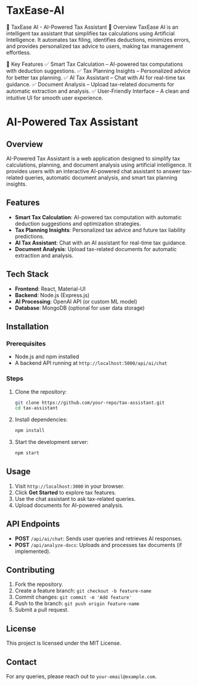 # TaxEase-AI
🏦 TaxEase AI - AI-Powered Tax Assistant
🌟 Overview
TaxEase AI is an intelligent tax assistant that simplifies tax calculations using Artificial Intelligence. It automates tax filing, identifies deductions, minimizes errors, and provides personalized tax advice to users, making tax management effortless.

🎯 Key Features
✅ Smart Tax Calculation – AI-powered tax computations with deduction suggestions.
✅ Tax Planning Insights – Personalized advice for better tax planning.
✅ AI Tax Assistant – Chat with AI for real-time tax guidance.
✅ Document Analysis – Upload tax-related documents for automatic extraction and analysis.
✅ User-Friendly Interface – A clean and intuitive UI for smooth user experience.

# AI-Powered Tax Assistant

## Overview
AI-Powered Tax Assistant is a web application designed to simplify tax calculations, planning, and document analysis using artificial intelligence. It provides users with an interactive AI-powered chat assistant to answer tax-related queries, automatic document analysis, and smart tax planning insights.

## Features
- **Smart Tax Calculation**: AI-powered tax computation with automatic deduction suggestions and optimization strategies.
- **Tax Planning Insights**: Personalized tax advice and future tax liability predictions.
- **AI Tax Assistant**: Chat with an AI assistant for real-time tax guidance.
- **Document Analysis**: Upload tax-related documents for automatic extraction and analysis.

## Tech Stack
- **Frontend**: React, Material-UI
- **Backend**: Node.js (Express.js)
- **AI Processing**: OpenAI API (or custom ML model)
- **Database**: MongoDB (optional for user data storage)

## Installation
### Prerequisites
- Node.js and npm installed
- A backend API running at `http://localhost:5000/api/ai/chat`

### Steps
1. Clone the repository:
   ```bash
   git clone https://github.com/your-repo/tax-assistant.git
   cd tax-assistant
   ```
2. Install dependencies:
   ```bash
   npm install
   ```
3. Start the development server:
   ```bash
   npm start
   ```

## Usage
1. Visit `http://localhost:3000` in your browser.
2. Click **Get Started** to explore tax features.
3. Use the chat assistant to ask tax-related queries.
4. Upload documents for AI-powered analysis.

## API Endpoints
- **POST** `/api/ai/chat`: Sends user queries and retrieves AI responses.
- **POST** `/api/analyze-docs`: Uploads and processes tax documents (if implemented).

## Contributing
1. Fork the repository.
2. Create a feature branch: `git checkout -b feature-name`
3. Commit changes: `git commit -m 'Add feature'`
4. Push to the branch: `git push origin feature-name`
5. Submit a pull request.

## License
This project is licensed under the MIT License.

## Contact
For any queries, please reach out to `your-email@example.com`.

